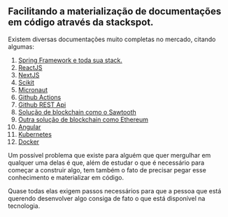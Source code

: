 ## Facilitando a materialização de documentações em código através da stackspot. 

Existem diversas documentações muito completas no mercado, citando algumas:

1. [Spring Framework e toda sua stack.](https://spring.io/) 
2. [ReactJS](https://reactjs.org/)
3. [NextJS](https://nextjs.org/)
4. [Scikit](https://scikit-learn.org/stable/)
5. [Micronaut](https://micronaut.io/)
6. [Github Actions](https://github.com/features/actions)
7. [Github REST Api](https://docs.github.com/en/rest)
8. [Solução de blockchain como o Sawtooth](https://www.hyperledger.org/use/sawtooth)
9. [Outra solução de blockchain como Ethereum](https://ethereum.org/en/dapps/) 
10. [Angular](https://angular.io/)
11. [Kubernetes](https://cloud.google.com/kubernetes-engine)
12. [Docker](https://www.docker.com/)

Um possível problema que existe para alguém que quer mergulhar em qualquer uma delas é que, além de estudar o que é necessário para começar a construir algo, tem também o fato de precisar pegar esse conhecimento e materializar em código. 

Quase todas elas exigem passos necessários para que a pessoa que está querendo desenvolver algo consiga de fato o que está disponível na tecnologia.


